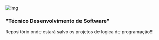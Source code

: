 ![img](https://file-uploads.teachablecdn.com/15e29813e8d140c29233deb4c87acff1/df3518e4d32b40c994c401df91c635cd)


###     "Técnico Desenvolvimento de Software"  

Repositório onde estará salvo os projetos de logica de programação!!! 


